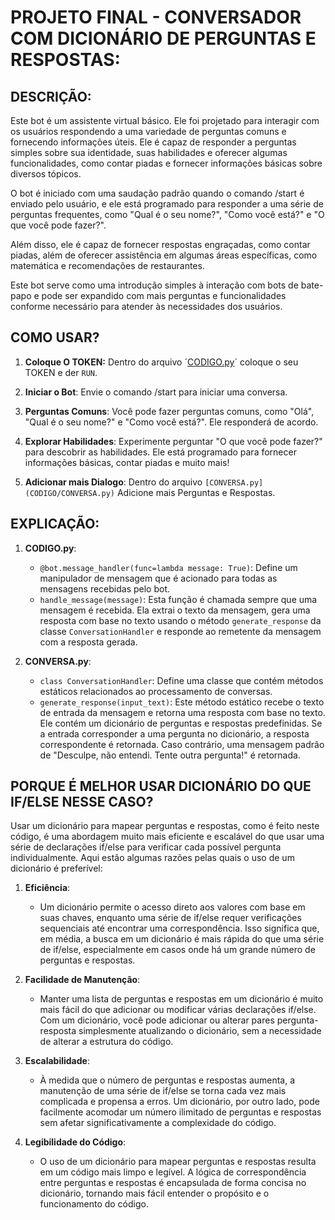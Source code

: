 # PROJETO FINAL - CONVERSADOR COM DICIONÁRIO DE PERGUNTAS E RESPOSTAS:
## DESCRIÇÃO:
Este bot é um assistente virtual básico. Ele foi projetado para interagir com os usuários respondendo a uma variedade de perguntas comuns e fornecendo informações úteis. Ele é capaz de responder a perguntas simples sobre sua identidade, suas habilidades e oferecer algumas funcionalidades, como contar piadas e fornecer informações básicas sobre diversos tópicos.

O bot é iniciado com uma saudação padrão quando o comando /start é enviado pelo usuário, e ele está programado para responder a uma série de perguntas frequentes, como "Qual é o seu nome?", "Como você está?" e "O que você pode fazer?".

Além disso, ele é capaz de fornecer respostas engraçadas, como contar piadas, além de oferecer assistência em algumas áreas específicas, como matemática e recomendações de restaurantes.

Este bot serve como uma introdução simples à interação com bots de bate-papo e pode ser expandido com mais perguntas e funcionalidades conforme necessário para atender às necessidades dos usuários.

## COMO USAR?
1. **Coloque O TOKEN:** Dentro do arquivo ´[CODIGO.py](CODIGO/CODIGO.py)´ coloque o seu TOKEN e der `RUN`.

2. **Iniciar o Bot**: Envie o comando /start para iniciar uma conversa.

3. **Perguntas Comuns**: Você pode fazer perguntas comuns, como "Olá", "Qual é o seu nome?" e "Como você está?". Ele responderá de acordo.

4. **Explorar Habilidades**: Experimente perguntar "O que você pode fazer?" para descobrir as habilidades. Ele está programado para fornecer informações básicas, contar piadas e muito mais!

5. **Adicionar mais Dialogo**: Dentro do arquivo `[CONVERSA.py](CODIGO/CONVERSA.py)` Adicione mais Perguntas e Respostas.

## EXPLICAÇÃO:
1. **CODIGO.py**:
   - `@bot.message_handler(func=lambda message: True)`: Define um manipulador de mensagem que é acionado para todas as mensagens recebidas pelo bot.
   - `handle_message(message)`: Esta função é chamada sempre que uma mensagem é recebida. Ela extrai o texto da mensagem, gera uma resposta com base no texto usando o método `generate_response` da classe `ConversationHandler` e responde ao remetente da mensagem com a resposta gerada.

2. **CONVERSA.py**:
   - `class ConversationHandler`: Define uma classe que contém métodos estáticos relacionados ao processamento de conversas.
   - `generate_response(input_text)`: Este método estático recebe o texto de entrada da mensagem e retorna uma resposta com base no texto. Ele contém um dicionário de perguntas e respostas predefinidas. Se a entrada corresponder a uma pergunta no dicionário, a resposta correspondente é retornada. Caso contrário, uma mensagem padrão de "Desculpe, não entendi. Tente outra pergunta!" é retornada.

## PORQUE É MELHOR USAR DICIONÁRIO DO QUE IF/ELSE NESSE CASO?
Usar um dicionário para mapear perguntas e respostas, como é feito neste código, é uma abordagem muito mais eficiente e escalável do que usar uma série de declarações if/else para verificar cada possível pergunta individualmente. Aqui estão algumas razões pelas quais o uso de um dicionário é preferível:

1. **Eficiência**:
   - Um dicionário permite o acesso direto aos valores com base em suas chaves, enquanto uma série de if/else requer verificações sequenciais até encontrar uma correspondência. Isso significa que, em média, a busca em um dicionário é mais rápida do que uma série de if/else, especialmente em casos onde há um grande número de perguntas e respostas.

2. **Facilidade de Manutenção**:
   - Manter uma lista de perguntas e respostas em um dicionário é muito mais fácil do que adicionar ou modificar várias declarações if/else. Com um dicionário, você pode adicionar ou alterar pares pergunta-resposta simplesmente atualizando o dicionário, sem a necessidade de alterar a estrutura do código.

3. **Escalabilidade**:
   - À medida que o número de perguntas e respostas aumenta, a manutenção de uma série de if/else se torna cada vez mais complicada e propensa a erros. Um dicionário, por outro lado, pode facilmente acomodar um número ilimitado de perguntas e respostas sem afetar significativamente a complexidade do código.

4. **Legibilidade do Código**:
   - O uso de um dicionário para mapear perguntas e respostas resulta em um código mais limpo e legível. A lógica de correspondência entre perguntas e respostas é encapsulada de forma concisa no dicionário, tornando mais fácil entender o propósito e o funcionamento do código.



